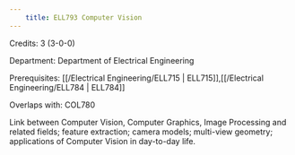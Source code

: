```yaml
---
    title: ELL793 Computer Vision
---
```

Credits: 3 (3-0-0)

Department: Department of Electrical Engineering

Prerequisites: [[/Electrical Engineering/ELL715 | ELL715]],[[/Electrical Engineering/ELL784 | ELL784]]

Overlaps with: COL780

Link between Computer Vision, Computer Graphics, Image Processing and related fields; feature extraction; camera models; multi-view geometry; applications of Computer Vision in day-to-day life.